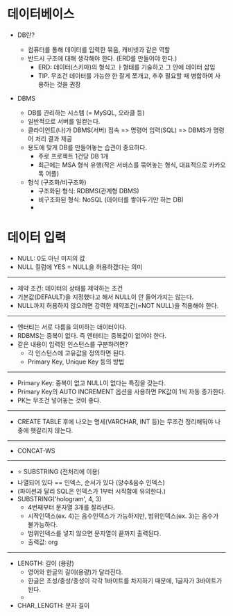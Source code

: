 # 데이터베이스
- DB란?
    - 컴퓨터를 통해 데이터를 입력한 묶음, 캐비넷과 같은 역할
    - 반드시 구조에 대해 생각해야 한다. (ERD를 만들어야 한다.)
        - ERD: 데이터(스키마)의 형식고 ㅏ형태를 기술하고 그 안에 데이터 삽입
        - TIP. 무조건 데이터를 가능한 한 잘게 쪼개고, 추후 필요할 때 병합하여 사용하는 것을 권장

- DBMS
    - DB를 관리하는 시스템 (= MySQL, 오라클 등)
    - 일반적으로 서버를 일컫는다.
    - 클라이언트(나)가 DBMS(서버) 접속 => 명령어 입력(SQL) => DBMS가 명령어 처리 결과 제공
    - 용도에 맞게 DB를 만들어놓는 습관이 중요하다.
        - 주로 프로젝트 1건당 DB 1개
        - 최근에는 MSA 형식 유행(작은 서비스를 묶어놓는 형식, 대표적으로 카카오톡 어플)
    - 형식 (구조화/비구조화)
      - 구조화된 형식: RDBMS(관계형 DBMS)
      - 비구조화된 형식: NoSQL (데이터를 쌓아두기만 하는 DB)
      - 

# 데이터 입력
- NULL: 0도 아닌 미지의 값
- NULL 컬럼에 YES = NULL을 허용하겠다는 의미
<hr>

- 제약 조건: 데이터의 상태를 제약하는 조건
- 기본값(DEFAULT)을 지정했다고 해서 NULL이 안 들어가지는 않는다.
- NULL까지 허용하지 않으려면 강력한 제약조건(=NOT NULL)을 적용해야 한다.
<HR>

- 엔터티는 서로 다름을 의미하는 데이터이다.
- RDBMS는 중복이 없다. 즉 엔터티는 중복값이 없어야 한다.
- 같은 내용이 입력된 인스턴스를 구분하려면?
  - 각 인스턴스에 고유값을 정의하면 된다.
  - Primary Key, Unique Key 등의 방법
<hr>

- Primary Key: 중복이 없고 NULL이 없다는 특징을 갖는다.
- Primary Key의 AUTO INCREMENT 옵션을 사용하면 PK값이 1씩 자동 증가한다.
- PK는 무조건 넣어놓는 것이 좋다.
<HR>

- CREATE TABLE 후에 나오는 명세(VARCHAR, INT 등)는 무조건 정리해둬야 나중에 헷갈리지 않는다.
<HR>

- CONCAT-WS
<HR>

- ⭐ SUBSTRING (전처리에 이용)
- 나열되어 있다 == 인덱스, 순서가 있다 (양수&음수 인덱스)
- (파이썬과 달리 SQL은 인덱스가 1부터 시작함에 유의한다.)
- SUBSTRING('hologram', 4, 3)
  - 4번째부터 문자열 3개를 잘라낸다.
  - 시작인덱스(ex. 4)는 음수인덱스가 가능하지만, 범위인덱스(ex. 3)는 음수가 불가능하다.
  - 범위인덱스를 넣지 않으면 문자열이 끝까지 출력된다.
  - 출력값: org
<hr>

- LENGTH: 길이 (용량)
  - 영어와 한글의 길이(용량)가 달라진다.
  - 한글은 초성/중성/종성이 각각 1바이트를 차지하기 때문에, 1글자가 3바이트가 된다.
  - 
- CHAR_LENGTH: 문자 길이
